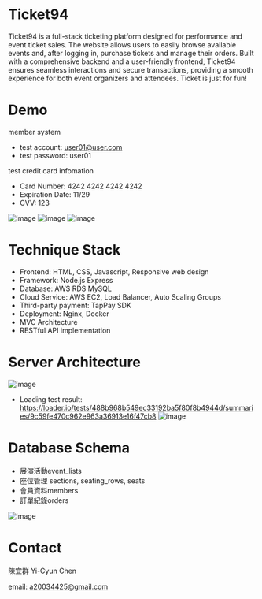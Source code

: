 # Ticket94
Ticket94 is a full-stack ticketing platform designed for performance and event ticket sales. The website allows users to easily browse available events and, after logging in, purchase tickets and manage their orders. Built with a comprehensive backend and a user-friendly frontend, Ticket94 ensures seamless interactions and secure transactions, providing a smooth experience for both event organizers and attendees. Ticket is just for fun!

# Demo
member system 
* test account: user01@user.com  
* test password: user01

test credit card infomation
* Card Number: 4242 4242 4242 4242
* Expiration Date: 11/29
* CVV: 123

![image](https://github.com/user-attachments/assets/fc36eb38-499c-4e76-9ef6-e97b032e1c9e)
![image](https://github.com/user-attachments/assets/c00d87ab-80b1-4758-b6f9-52a3ce800cd3)
![image](https://github.com/user-attachments/assets/a57a229d-8e70-460f-b0b0-fad6224cea16)

# Technique Stack
* Frontend: HTML, CSS, Javascript, Responsive web design
* Framework: Node.js Express
* Database: AWS RDS MySQL
* Cloud Service: AWS EC2, Load Balancer, Auto Scaling Groups
* Third-party payment: TapPay SDK
* Deployment: Nginx, Docker
* MVC Architecture
* RESTful API implementation
  
# Server Architecture
![image](https://github.com/user-attachments/assets/60422d31-8d89-4a60-8b41-a26f8756430a)

* Loading test result:
https://loader.io/tests/488b968b549ec33192ba5f80f8b4944d/summaries/9c59fe470c962e963a36913e16f47cb8
![image](https://github.com/user-attachments/assets/02c0c174-4685-403d-91b9-2dfc9dc00a6d)

# Database Schema
* 展演活動event_lists
* 座位管理 sections, seating_rows, seats
* 會員資料members
* 訂單紀錄orders

![image](https://github.com/user-attachments/assets/180fd6bf-f8bd-47a6-9c2d-78be67790bc8)


# Contact
陳宜群 Yi-Cyun Chen

email: a20034425@gmail.com
